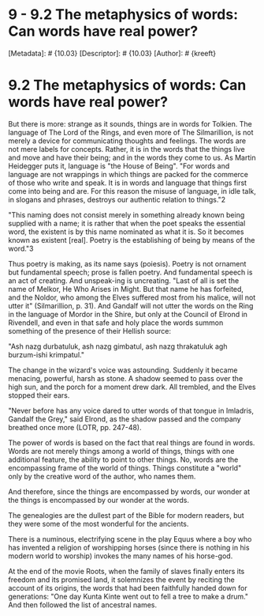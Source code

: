 # 9 - 9.2 The metaphysics of words: Can words have real power?
[Metadata]: # {10.03}
[Descriptor]: # {10.03}
[Author]: # {kreeft}

# 9.2 The metaphysics of words: Can words have real power?
But there is more: strange as it sounds, things are in words for Tolkien. The
language of The Lord of the Rings, and even more of The Silmarillion, is not
merely a device for communicating thoughts and feelings. The words are not mere
labels for concepts. Rather, it is in the words that the things live and move
and have their being; and in the words they come to us. As Martin Heidegger
puts it, language is "the House of Being". "For words and language are not
wrappings in which things are packed for the commerce of those who write and
speak. It is in words and language that things first come into being and are.
For this reason the misuse of language, in idle talk, in slogans and phrases,
destroys our authentic relation to things."2

"This naming does not consist merely in something already known being supplied
with a name; it is rather that when the poet speaks the essential word, the
existent is by this name nominated as what it is. So it becomes known as
existent [real]. Poetry is the establishing of being by means of the word."3

Thus poetry is making, as its name says (poiesis). Poetry is not ornament but
fundamental speech; prose is fallen poetry. And fundamental speech is an act of
creating. And unspeak-ing is uncreating. "Last of all is set the name of
Melkor, He Who Arises in Might. But that name he has forfeited, and the Noldor,
who among the Elves suffered most from his malice, will not utter it"
(Silmarillion, p. 31). And Gandalf will not utter the words on the Ring in the
language of Mordor in the Shire, but only at the Council of Elrond in
Rivendell, and even in that safe and holy place the words summon something of
the presence of their Hellish source:

"Ash nazg durbatuluk, ash nazg gimbatul, ash nazg thrakatuluk agh burzum-ishi
krimpatul."

The change in the wizard's voice was astounding. Suddenly it became menacing,
powerful, harsh as stone. A shadow seemed to pass over the high sun, and the
porch for a moment drew dark. All trembled, and the Elves stopped their ears.

"Never before has any voice dared to utter words of that tongue in Imladris,
Gandalf the Grey," said Elrond, as the shadow passed and the company breathed
once more (LOTR, pp. 247-48).

The power of words is based on the fact that real things are found in words.
Words are not merely things among a world of things, things with one additional
feature, the ability to point to other things. No, words are the encompassing
frame of the world of things. Things constitute a "world" only by the creative
word of the author, who names them.

And therefore, since the things are encompassed by words, our wonder at the
things is encompassed by our wonder at the words.

The genealogies are the dullest part of the Bible for modern readers, but they
were some of the most wonderful for the ancients.

There is a numinous, electrifying scene in the play Equus where a boy who has
invented a religion of worshipping horses (since there is nothing in his modern
world to worship) invokes the many names of his horse-god.

At the end of the movie Roots, when the family of slaves finally enters its
freedom and its promised land, it solemnizes the event by reciting the account
of its origins, the words that had been faithfully handed down for generations:
"One day Kunta Kinte went out to fell a tree to make a drum." And then followed
the list of ancestral names.

